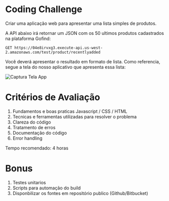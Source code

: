 # Coding Challenge

Criar uma aplicação web para apresentar uma lista simples de produtos.

A API abaixo irá retornar um JSON com os 50 ultimos produtos cadastrados na plataforma Gofind:

    GET https://04e8irvxg3.execute-api.us-west-2.amazonaws.com/test/product/recentlyadded

Você deverá apresentar o resultado em formato de lista. Como referencia, segue a tela do nosso aplicativo que apresenta essa lista:


![Captura Tela App](https://s3-sa-east-1.amazonaws.com/gofind.img.repo/captura-tela-app.jpg)


# Critérios de Avaliação

1. Fundamentos e boas praticas Javascript / CSS / HTML
2. Tecnicas e ferramentas utilizadas para resolver o problema
3. Clareza do código
4. Tratamento de erros
5. Documentação do código
6. Error handling 

Tempo recomendado: 4 horas

# Bonus

1. Testes unitarios
2. Scripts para automação do build
3. Disponbilizar os fontes em repositório publico (Github/Bitbucket)
